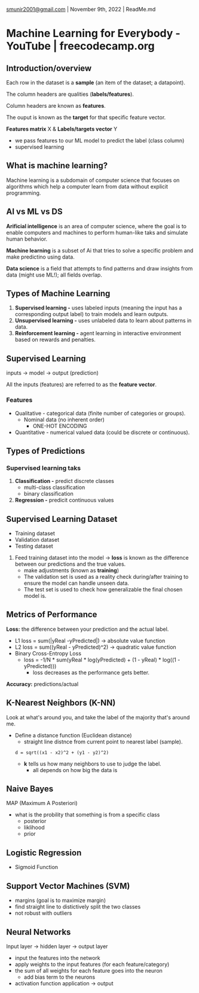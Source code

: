 smunir2001@gmail.com | November 9th, 2022 | ReadMe.md
# Machine Learning for Everybody - YouTube | freecodecamp.org
## Introduction/overview
Each row in the dataset is a __sample__ (an item of the dataset; a datapoint).

The column headers are qualities (__labels/features__).

Column headers are known as __features__.

The ouput is known as the __target__ for that specific feature vector.

__Features matrix__ X & __Labels/targets vector__ Y
* we pass features to our ML model to predict the label (class column)
* supervised learning
## What is machine learning?
Machine learning is a subdomain of computer science that focuses on algorithms which help a computer learn from data without explicit programming.
## AI vs ML vs DS
__Arificial intelligence__ is an area of computer science, where the goal is to enable computers and machines to perform human-like taks and simulate human behavior.

__Machine learning__ is a subset of Ai that tries to solve a specific problem and make predictino using data.

__Data science__ is a field that attempts to find patterns and draw insights from data (might use ML!); all fields overlap.
## Types of Machine Learning
1. __Supervised learning -__ uses labeled inputs (meaning the input has a corresponding output label) to train models and learn outputs.
2. __Unsupervised learning -__ uses unlabeled data to learn about patterns in data.
3. __Reinforcement learning -__ agent learning in interactive environment based on rewards and penalties.
## Supervised Learning
inputs -> model -> output (prediction)

All the inputs (features) are referred to as the __feature vector__.
### Features
* Qualitative - categorical data (finite number of categories or groups).
    * Nominal data (no inherent order)
        * ONE-HOT ENCODING
* Quantitative - numerical valued data (could be discrete or continuous).
## Types of Predictions
### Supervised learning taks
1. __Classification -__ predict discrete classes
    * multi-class classification
    * binary classification
2. __Regression -__ predicit continuous values
## Supervised Learning Dataset
* Training dataset
* Validation dataset
* Testing dataset
1. Feed training dataset into the model -> __loss__ is known as the difference between our predictions and the true values.
    * make adjustments (known as __training__)
    * The validation set is used as a reality check during/after training to ensure the model can handle unseen data.
    * The test set is used to check how generalizable the final chosen model is.
## Metrics of Performance
__Loss:__ the difference between your prediction and the actual label.
* L1 loss = sum(|yReal -yPredicted|) -> absolute value function
* L2 loss = sum((yReal - yPredicted)^2) -> quadratic value function
* Binary Cross-Entropy Loss
    * loss = -1/N * sum(yReal * log(yPredicted) + (1 - yReal) * log((1 - yPredicted)))
        * loss decreases as the performance gets better.

__Accuracy:__ predictions/actual
## K-Nearest Neighbors (K-NN)
Look at what's around you, and take the label of the majority that's around me.
* Define a distance function (Euclidean distance)
    * straight line distnce from current point to nearest label (sample).
    ```
    d = sqrt((x1 - x2)^2 + (y1 - y2)^2)
    ```
    * __k__ tells us how many neighbors to use to judge the label.
        * all depends on how big the data is
## Naive Bayes
MAP (Maximum A Posteriori)
* what is the probility that something is from a specific class
    * posterior
    * liklihood
    * prior
## Logistic Regression
* Sigmoid Function
## Support Vector Machines (SVM)
* margins (goal is to maximize margin)
* find straight line to distictively split the two classes
* not robust with outliers
## Neural Networks
Input layer -> hidden layer -> output layer
* input the features into the network
* apply weights to the input features (for each feature/category)
* the sum of all weights for each feature goes into the neuron
    * add bias term to the neurons
* activation function application -> output